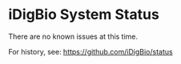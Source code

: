 # iDigBio System Status

There are no known issues at this time.

For history, see: https://github.com/iDigBio/status 
